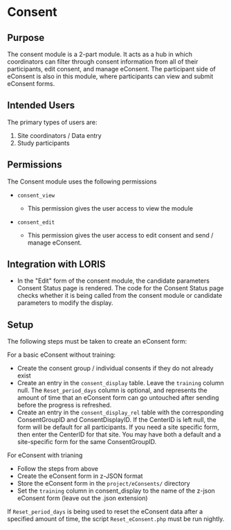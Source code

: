 # Consent

## Purpose

The consent module is a 2-part module. It acts as a hub in which coordinators can filter through consent information from all of their participants, edit consent, and manage eConsent. The participant side of eConsent is also in this module, where participants can view and submit eConsent forms.

## Intended Users

The primary types of users are:
1. Site coordinators / Data entry
2. Study participants


## Permissions

The Consent module uses the following permissions

 - `consent_view`
    - This permission gives the user access to view the module

 - `consent_edit`
    - This permission gives the user access to edit consent and send / manage eConsent.

## Integration with LORIS

- In the "Edit" form of the consent module, the candidate parameters Consent Status page is rendered. The code for the Consent Status page checks whether it is being called from the consent module or candidate parameters to modify the display.

## Setup

The following steps must be taken to create an eConsent form:

For a basic eConsent without training:
 - Create the consent group / individual consents if they do not already exist
 - Create an entry in the `consent_display` table. Leave the `training` column null. The `Reset_period_days` column is optional, and represents the amount of time that an eConsent form can go untouched after sending before the progress is refreshed.
 - Create an entry in the `consent_display_rel` table with the corresponding ConsentGroupID and ConsentDisplayID. If the CenterID is left null, the form will be default for all participants. If you need a site specific form, then enter the CenterID for that site. You may have both a default and a site-specific form for the same ConsentGroupID.

For eConsent with trianing
 - Follow the steps from above
 - Create the eConsent form in z-JSON format
 - Store the eConsent form in the `project/eConsents/` directory
 - Set the `training` column in consent_display to the name of the z-json eConsent form (leave out the .json extension)

 If `Reset_period_days` is being used to reset the eConsent data after a specified amount of time, the script `Reset_eConsent.php` must be run nightly.
